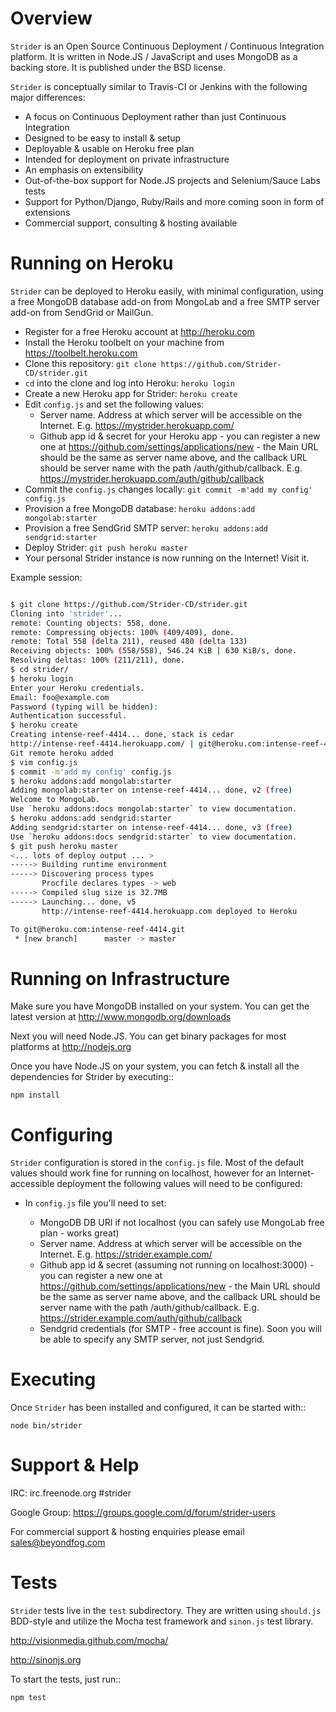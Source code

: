 Overview
========

`Strider` is an Open Source Continuous Deployment / Continuous Integration
platform. It is written in Node.JS / JavaScript and uses MongoDB as a backing
store. It is published under the BSD license.

`Strider` is conceptually similar to Travis-CI or Jenkins with the following
major differences:

* A focus on Continuous Deployment rather than just Continuous Integration
* Designed to be easy to install & setup
* Deployable & usable on Heroku free plan
* Intended for deployment on private infrastructure
* An emphasis on extensibility
* Out-of-the-box support for Node.JS projects and Selenium/Sauce Labs tests
* Support for Python/Django, Ruby/Rails and more coming soon in form of extensions
* Commercial support, consulting & hosting available


Running on Heroku
=================

`Strider` can be deployed to Heroku easily, with minimal configuration, using a
free MongoDB database add-on from MongoLab and a free SMTP server add-on from
SendGrid or MailGun.

- Register for a free Heroku account at http://heroku.com
- Install the Heroku toolbelt on your machine from https://toolbelt.heroku.com
- Clone this repository:
  `git clone https://github.com/Strider-CD/strider.git`
- `cd` into the clone and log into Heroku:
    `heroku login`
- Create a new Heroku app for Strider:
    `heroku create`
- Edit `config.js` and set the following values:
  - Server name. Address at which server will be accessible on the Internet. E.g. https://mystrider.herokuapp.com/
  - Github app id & secret for your Heroku app - you can register a new one 
  at https://github.com/settings/applications/new - the Main URL should be the same as server name above,
  and the callback URL should be server name with the path /auth/github/callback.
  E.g. https://mystrider.herokuapp.com/auth/github/callback
- Commit the `config.js` changes locally:
    `git commit -m'add my config' config.js`
- Provision a free MongoDB database:
    `heroku addons:add mongolab:starter`
- Provision a free SendGrid SMTP server:
    `heroku addons:add sendgrid:starter`
- Deploy Strider:
    `git push heroku master`
- Your personal Strider instance is now running on the Internet! Visit it.

Example session:

```bash

$ git clone https://github.com/Strider-CD/strider.git
Cloning into 'strider'...
remote: Counting objects: 558, done.
remote: Compressing objects: 100% (409/409), done.
remote: Total 558 (delta 211), reused 480 (delta 133)
Receiving objects: 100% (558/558), 546.24 KiB | 630 KiB/s, done.
Resolving deltas: 100% (211/211), done.
$ cd strider/
$ heroku login
Enter your Heroku credentials.
Email: foo@example.com
Password (typing will be hidden): 
Authentication successful.
$ heroku create
Creating intense-reef-4414... done, stack is cedar
http://intense-reef-4414.herokuapp.com/ | git@heroku.com:intense-reef-4414.git
Git remote heroku added
$ vim config.js
$ commit -m'add my config' config.js
$ heroku addons:add mongolab:starter
Adding mongolab:starter on intense-reef-4414... done, v2 (free)
Welcome to MongoLab.
Use `heroku addons:docs mongolab:starter` to view documentation.
$ heroku addons:add sendgrid:starter
Adding sendgrid:starter on intense-reef-4414... done, v3 (free)
Use `heroku addons:docs sendgrid:starter` to view documentation.
$ git push heroku master
<... lots of deploy output ... >
-----> Building runtime environment
-----> Discovering process types
       Procfile declares types -> web
-----> Compiled slug size is 32.7MB
-----> Launching... done, v5
       http://intense-reef-4414.herokuapp.com deployed to Heroku

To git@heroku.com:intense-reef-4414.git
 * [new branch]      master -> master
```


Running on Infrastructure
=========================

Make sure you have MongoDB installed on your system. You can get the latest version at
http://www.mongodb.org/downloads

Next you will need Node.JS. You can get binary packages for most platforms at
http://nodejs.org

Once you have Node.JS on your system, you can fetch & install all the dependencies for Strider
by executing::

    npm install


Configuring
===========

`Strider` configuration is stored in the `config.js` file. Most of the default
values should work fine for running on localhost, however for an
Internet-accessible deployment the following values will need to be configured:

- In `config.js` file you'll need to set:

  - MongoDB DB URI if not localhost (you can safely use MongoLab free plan - works great)
  - Server name. Address at which server will be accessible on the Internet. E.g. https://strider.example.com/
  - Github app id & secret (assuming not running on localhost:3000) - you can register a new one 
  at https://github.com/settings/applications/new - the Main URL should be the same as server name above,
  and the callback URL should be server name with the path /auth/github/callback.
  E.g. https://strider.example.com/auth/github/callback
  - Sendgrid credentials (for SMTP - free account is fine). Soon you will be able to specify any SMTP server, not just Sendgrid.

Executing
=========

Once `Strider` has been installed and configured, it can be started with::

    node bin/strider

Support & Help
==============

IRC: irc.freenode.org #strider

Google Group: https://groups.google.com/d/forum/strider-users

For commercial support & hosting enquiries please email sales@beyondfog.com

Tests
=====

`Strider` tests live in the `test` subdirectory. They are written using `should.js`
BDD-style and utilize the Mocha test framework and `sinon.js` test library.

http://visionmedia.github.com/mocha/

http://sinonjs.org

To start the tests, just run::

    npm test

